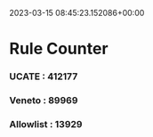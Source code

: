 2023-03-15 08:45:23.152086+00:00
# Rule Counter 
 ### UCATE : 412177

 ### Veneto : 89969

 ### Allowlist : 13929